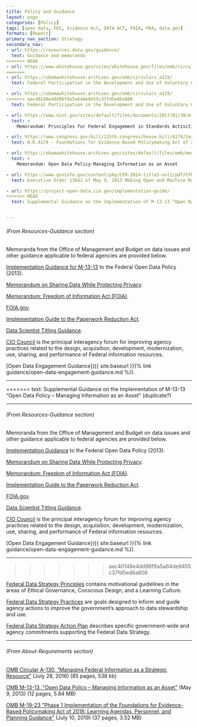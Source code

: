 ```yaml
---
title: Policy and Guidance
layout: page
categories: [Policy]
tags: [open data, FDS, Evidence Act, DATA ACT, FOIA, PRA, data.gov]
formats: [Report]
primary_nav_section: Strategy
secondary_nav:
- url: https://resources.data.gov/guidance/
  text: Guidance and memoranda
<<<<<<< HEAD
- url: https://www.whitehouse.gov/sites/whitehouse.gov/files/omb/circulars/A119/revised_circular_a-119_as_of_1_22.pdf
=======
- url: https://obamawhitehouse.archives.gov/omb/circulars_a119/
  text: Federal Participation in the Development and Use of Voluntary Consensus Standards and in Conformity Assessment Activities

- url: https://obamawhitehouse.archives.gov/omb/circulars_a119/
>>>>>>> aac40148e4dd96f9a5a64de9455c37fd5ed6a806
  text: Federal Participation in the Development and Use of Voluntary Consensus Standards and in Conformity Assessment Activities

- url: https://www.nist.gov/sites/default/files/documents/2017/01/30/m-12-08_1.pdf
  text: >
    Memorandum: Principles for Federal Engagement in Standards Activities to Address National Priorities

- url: https://www.congress.gov/bill/115th-congress/house-bill/4174/text
  text: H.R.4174 - Foundations for Evidence-Based Policymaking Act of 2018 Title II - OPEN Government Data Act

- url: https://obamawhitehouse.archives.gov/sites/default/files/omb/memoranda/2013/m-13-13.pdf
  text: >
    Memorandum: Open Data Policy-Managing Information as an Asset

- url: https://www.govinfo.gov/content/pkg/CFR-2014-title3-vol1/pdf/CFR-2014-title3-vol1-eo13642.pdf
  text: Executive Order 13642 of May 9, 2013 Making Open and Machine Readable the New Default for Government Information

- url: https://project-open-data.cio.gov/implementation-guide/
<<<<<<< HEAD
  text: Supplemental Guidance on the Implementation of M-13-13 “Open Data Policy – Managing Information as an Asset”


---
```


###### (From Resources-Guidance section)
Memoranda from the Office of Management and Budget on data issues and other
guidance applicable to federal agencies are provided below.

[Implementation Guidance for M-13-13](https://project-open-data.cio.gov/implementation-guide/) to the Federal Open Data Policy (2013).

[Memorandum on Sharing Data While Protecting Privacy](https://www.whitehouse.gov/sites/whitehouse.gov/files/omb/memoranda/2011/m11-02.pdf).

[Memorandum: Freedom of Information Act (FOIA)](https://www.justice.gov/sites/default/files/ag/legacy/2009/06/24/foia-memo-march2009.pdf).

[FOIA.gov](https://www.foia.gov/).

[Implementation Guide to the Paperwork Reduction Act](https://pra.digital.gov/).

[Data Scientist Titling Guidance](https://www.chcoc.gov/content/data-scientist-titling-guidance).

[CIO Council](https://www.cio.gov/) is the principal interagency forum for
improving agency practices related to the design, acquisition, development,
modernization, use, sharing, and performance of Federal information resources.

[Open Data Engagement Guidance]({{ site.baseurl }}{% link
guidance/open-data-engagement-guidance.md %}).

---

=======
  text: Supplemental Guidance on the Implementation of M-13-13 “Open Data Policy – Managing Information as an Asset” (duplicate?)


---

###### (From Resources-Guidance section)
Memoranda from the Office of Management and Budget on data issues and other
guidance applicable to federal agencies are provided below.

[Implementation Guidance](https://project-open-data.cio.gov/implementation-guide/) to the Federal Open Data Policy (2013).

[Memorandum on Sharing Data While Protecting Privacy](https://obamawhitehouse.archives.gov/sites/default/files/omb/memoranda/2011/m11-02.pdf).

[Memorandum: Freedom of Information Act (FOIA)](https://www.justice.gov/sites/default/files/ag/legacy/2009/06/24/foia-memo-march2009.pdf).

[Implementation Guide to the Paperwork Reduction Act](https://pra.digital.gov/).

[FOIA.gov](https://www.foia.gov/).

[Data Scientist Titling Guidance](https://www.chcoc.gov/content/data-scientist-titling-guidance).

[CIO Council](https://www.cio.gov/) is the principal interagency forum for
improving agency practices related to the design, acquisition, development,
modernization, use, sharing, and performance of Federal information resources.

[Open Data Engagement Guidance]({{ site.baseurl }}{% link
guidance/open-data-engagement-guidance.md %}).

---

>>>>>>> aac40148e4dd96f9a5a64de9455c37fd5ed6a806

[Federal Data Strategy Principles](https://strategy.data.gov/principles/)
contains motivational guidelines in the areas of Ethical Governance, Conscious
Design, and a Learning Culture.

[Federal Data Strategy Practices](https://strategy.data.gov/practices/) are
goals designed to inform and guide agency actions to improve the government’s
approach to data stewardship and use.

[Federal Data Strategy Action Plan](https://strategy.data.gov/action-plan/)
describes specific government-wide and agency commitments supporting the Federal
Data Strategy.

---

###### (From About-Requirements section)

[OMB Circular A-130, “Managing Federal Information as a Strategic Resource”](https://www.whitehouse.gov/sites/whitehouse.gov/files/omb/circulars/A130/a130revised.pdf) (July 28, 2016) (85 pages, 538 kb)

[OMB M-13-13, "Open Data Policy – Managing Information as an Asset"](https://www.whitehouse.gov/sites/whitehouse.gov/files/omb/memoranda/2013/m-13-13.pdf) (May 9, 2013) (12 pages, 5.84 MB)

[OMB M-19-23 "Phase 1 Implementation of the Foundations for Evidence-Based Policymaking Act of 2018: Learning Agendas, Personnel, and Planning Guidance"](https://www.whitehouse.gov/wp-content/uploads/2019/07/M-19-23.pdf) (July 10, 2019) (37 pages, 3.52 MB)



